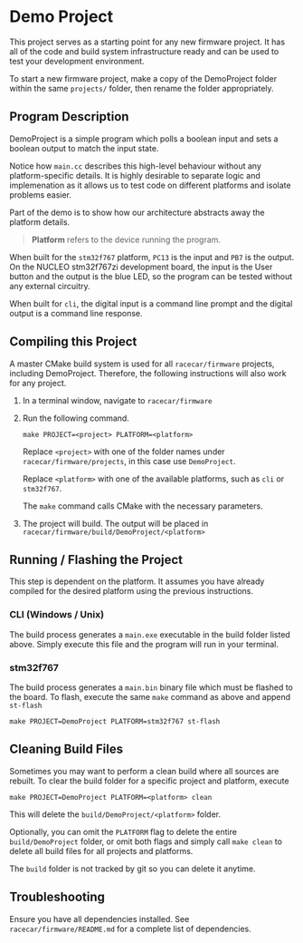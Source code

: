 # Demo Project

This project serves as a starting point for any new firmware project. It has all of the code and build system infrastructure ready and can be used to test your development environment.

To start a new firmware project, make a copy of the DemoProject folder within the same `projects/` folder, then rename the folder appropriately.

## Program Description

DemoProject is a simple program which polls a boolean input and sets a boolean output to match the input state.

Notice how `main.cc` describes this high-level behaviour without any platform-specific details. It is highly desirable to separate logic and implemenation as it allows us to test code on different platforms and isolate problems easier.

Part of the demo is to show how our architecture abstracts away the platform details.

> __Platform__ refers to the device running the program.

When built for the `stm32f767` platform, `PC13` is the input and `PB7` is the output. On the NUCLEO stm32f767zi development board, the input is the User button and the output is the blue LED, so the program can be tested without any external circuitry.

When built for `cli`, the digital input is a command line prompt and the digital output is a command line response.

## Compiling this Project

A master CMake build system is used for all `racecar/firmware` projects, including DemoProject. Therefore, the following instructions will also work for any project.

1. In a terminal window, navigate to `racecar/firmware`
2. Run the following command.

    ```console
    make PROJECT=<project> PLATFORM=<platform>
    ```

    Replace `<project>` with one of the folder names under `racecar/firmware/projects`, in this case use `DemoProject`.

    Replace `<platform>` with one of the available platforms, such as `cli` or `stm32f767`.

    The `make` command calls CMake with the necessary parameters.
3. The project will build. The output will be placed in `racecar/firmware/build/DemoProject/<platform>`

## Running / Flashing the Project

This step is dependent on the platform. It assumes you have already compiled for the desired platform using the previous instructions.

### CLI (Windows / Unix)

The build process generates a `main.exe` executable in the build folder listed above. Simply execute this file and the program will run in your terminal.

### stm32f767

The build process generates a `main.bin` binary file which must be flashed to the board. To flash, execute the same `make` command as above and append `st-flash`

```console
make PROJECT=DemoProject PLATFORM=stm32f767 st-flash
```

## Cleaning Build Files

Sometimes you may want to perform a clean build where all sources are rebuilt. To clear the build folder for a specific project and platform, execute

```console
make PROJECT=DemoProject PLATFORM=<platform> clean
```

This will delete the `build/DemoProject/<platform>` folder.

Optionally, you can omit the `PLATFORM` flag to delete the entire `build/DemoProject` folder, or omit both flags and simply call `make clean` to delete all build files for all projects and platforms.

The `build` folder is not tracked by git so you can delete it anytime.

## Troubleshooting

Ensure you have all dependencies installed. See `racecar/firmware/README.md` for a complete list of dependencies.
